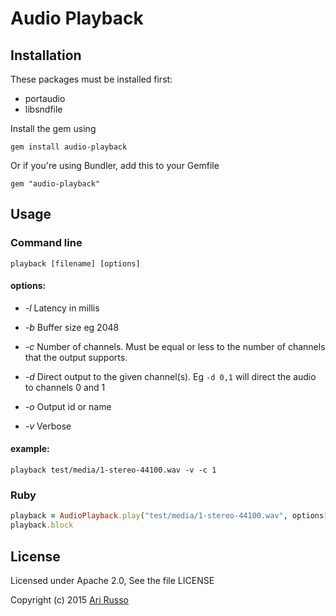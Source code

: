 # Audio Playback

## Installation

These packages must be installed first:

* portaudio
* libsndfile

Install the gem using

    gem install audio-playback

Or if you're using Bundler, add this to your Gemfile

    gem "audio-playback"

## Usage

### Command line

`playback [filename] [options]`

#### options:

* *-l* Latency in millis

* *-b* Buffer size eg 2048

* *-c* Number of channels.  Must be equal or less to the number of channels that the output supports.

* *-d* Direct output to the given channel(s).  Eg `-d 0,1` will direct the audio to channels 0 and 1

* *-o* Output id or name

* *-v* Verbose

#### example:

`playback test/media/1-stereo-44100.wav -v -c 1`

### Ruby

```ruby
playback = AudioPlayback.play("test/media/1-stereo-44100.wav", options[:num_channels] => 1)
playback.block
```

## License

Licensed under Apache 2.0, See the file LICENSE

Copyright (c) 2015 [Ari Russo](http://arirusso.com)
